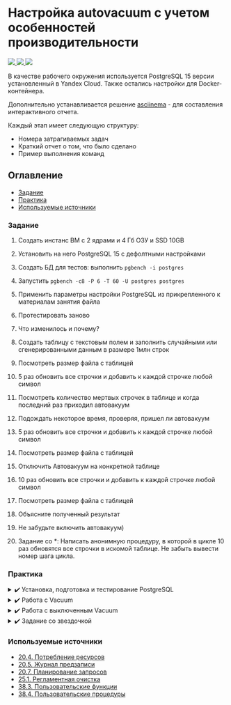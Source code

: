 # Настройка autovacuum с учетом особенностей производительности

<p align="left">
    <a href="https://www.docker.com/" target="blank">
        <img src="https://img.shields.io/badge/docker-%230db7ed.svg?style=for-the-badge&logo=docker&logoColor=white" />
    </a>
    <a href="https://yandex.cloud/ru/" target="blank">
        <img src="https://img.shields.io/badge/Ubuntu-E95420?style=for-the-badge&logo=ubuntu&logoColor=white" />
    </a>
    <a href="https://www.postgresql.org/" target="blank">
        <img src="https://img.shields.io/badge/postgres-%23316192.svg?style=for-the-badge&logo=postgresql&logoColor=white"/>
    </a>
</p>

В качестве рабочего окружения используется PostgreSQL 15 версии установленный в Yandex Cloud. Также остались настройки для Docker-контейнера.

Дополнительно устанавливается решение [asciinema](https://asciinema.org/) - для составления интерактивного отчета.

Каждый этап имеет следующую структуру:
 * Номера затрагиваемых задач
 * Краткий отчет о том, что было сделано
 * Пример выполнения команд

## Оглавление
- [Задание](#задание)
- [Практика](#практика)
- [Используемые источники](#используемые-источники)

### Задание

1. Создать инстанс ВМ с 2 ядрами и 4 Гб ОЗУ и SSD 10GB 
2. Установить на него PostgreSQL 15 с дефолтными настройками
3. Создать БД для тестов: выполнить `pgbench -i postgres`
4. Запустить `pgbench -c8 -P 6 -T 60 -U postgres postgres`
5. Применить параметры настройки PostgreSQL из прикрепленного к материалам занятия файла
6. Протестировать заново
7. Что изменилось и почему?

8. Создать таблицу с текстовым полем и заполнить случайными или сгенерированными данным в размере 1млн строк
9. Посмотреть размер файла с таблицей
10. 5 раз обновить все строчки и добавить к каждой строчке любой символ
11. Посмотреть количество мертвых строчек в таблице и когда последний раз приходил автовакуум
12. Подождать некоторое время, проверяя, пришел ли автовакуум
13. 5 раз обновить все строчки и добавить к каждой строчке любой символ
14. Посмотреть размер файла с таблицей

15. Отключить Автовакуум на конкретной таблице
16. 10 раз обновить все строчки и добавить к каждой строчке любой символ
17. Посмотреть размер файла с таблицей
18. Объясните полученный результат
19. Не забудьте включить автовакуум)

20. Задание со *: Написать анонимную процедуру, в которой в цикле 10 раз обновятся все строчки в искомой таблице. Не забыть вывести номер шага цикла.

### Практика

<details>
  <summary> ✔️ Установка, подготовка и тестирование PostgreSQL</summary>

**Затрагиваемые задачи**: 1 - 7

**Выполнение задания**:

* В ходе выполнения задания, был установлен PostgreSQL 15 в Yandex Cloud.
* Была создана база для проведения тестирования посредствам `pgbench`.
* Были запущены 2 теста производительности: 1-ый со стандартными настройками, 2-ой с предложенными.
* Параметры настроек и результаты тестов представлены в таблицах ниже.
* Дополнительно для удобства были созданы функции и процедура для обновления данных.

**Таблица параметров**

| params                       | description                                                                       |      default | with new settings |
|------------------------------|-----------------------------------------------------------------------------------|-------------:|------------------:|
| max_connections              | кол-во одновременных подключений к серверу                                        |          100 |                40 |
| shared_buffers               | объём совместно используемой памяти, выделяемой для кэширования данных            |        128MB |               1GB |
| effective_cache_size         | примерный объём файлового кэша операционной системы                               | no set (4GB) |               3GB |
| maintenance_work_mem         | память используется для выполнения операций                                       | no set(64MB) |             512MB |
| checkpoint_completion_target | целевое время для завершения процедуры контрольной точки                          |  no set(0.9) |               0.9 |
| wal_buffers                  | объём разделяемой памяти                                                          |   no set(-1) |              16MB |
| default_statistics_target    | значение ориентира статистики по умолчанию                                        |  no set(100) |               500 |
| random_page_cost             | приблизительная стоимость чтения 1 произвольной страницы с диска                  |  no set(4.0) |                 4 |
| effective_io_concurrency     | допустимое число параллельных операций ввода/вывода                               |    no set(1) |                 2 |
| work_mem                     | базовый максимальный объём памяти                                                 |  no set(4MB) |           65536kB |
| min_wal_size                 | минимальный размер, до которого старые файлы WAL перерабатываются, а не удаляются |         80MB |               4GB |
| max_wal_size                 | максимальный размер, до которого может вырастать WAL                              |          1GB |              16GB |

Исходя из новых конфигураций видно, что произошло:

    * Уменьшение количества подключений.
    * Увеличение объемов памяти и кэширования.
    * Увеличение количества параллельных операций ввода/вывода.

**Таблица сравнения запуска тестов**

| params                                    |    default | with new settings |
|-------------------------------------------|-----------:|------------------:|
| scaling factor                            |          1 |                 1 |
| query mode                                |     simple |            simple |
| number of clients                         |          8 |                 8 |
| number of threads                         |          1 |                 1 |
| maximum number of tries                   |          1 |                 1 |
| duration                                  |        60s |               60s |
| number of transactions actually processed |      21280 |             21875 |
| number of failed transactions             |          0 |                 0 |
| latency average                           |  22.553 ms |         21.941 ms |
| latency stddev                            |  21.442 ms |         24.000 ms |
| initial connection time                   | 15.053  ms |         15.189 ms |
| tps (without initial connection time)     | 354.658054 |        364.513195 |

Согласно полученным результатам видно, что применив настройки произошло:

    * Увеличение количества транзакций с `21280` до `21875` и транзакций в секунду `354.7` до `364.5`.
    * Увеличение скорости запроса с `22.553 ms` до `21.941 ms`.

**Тестирование с pgbench**:

[![asciicast](https://asciinema.org/a/qI2JL601h3DlMZWEZEnbF9DkC.svg)](https://asciinema.org/a/qI2JL601h3DlMZWEZEnbF9DkC)

**Добавление вспомогательных функций**:

[![asciicast](https://asciinema.org/a/8dE7mRba3qw7xvkx3OlPzvvJk.svg)](https://asciinema.org/a/8dE7mRba3qw7xvkx3OlPzvvJk)

</details>

<details>
  <summary> ✔️ Работа с Vacuum</summary>

**Затрагиваемые задачи**: 8 - 14

**Выполнение задания**:

* В ходе выполнения задания, была создана тестовая таблица `vac` с текстовым полем `c`.
* Изначально таблица имела размер в `42 MB`, после выполнения обновления записей, размер увеличился до `299 MB`.
* Также при первом выполнении обновления `autovacuum` отработал практически моментально.
* При 2 обновлении заметно `5000000` мертвых строк, которые через пару секунд были удалены.

**Работа с Vacuum**:

[![asciicast](https://asciinema.org/a/iBBFqSIjAISXIzgxdKI8DGGLX.svg)](https://asciinema.org/a/iBBFqSIjAISXIzgxdKI8DGGLX)

</details>

<details>
  <summary> ✔️ Работа с выключенным Vacuum</summary>

**Затрагиваемые задачи**: 15 - 19

**Выполнение задания**:

* В ходе выполнения задания, был отключен `autovacuum` для тестовой таблицы `vac`.
* Изначально таблица имела размер в `299 MB`, после выполнения обновления записей, размер увеличился до `548 MB`.
* Данное поведение объясняется тем, что при обновлении таблицы остались неактуальные версии строк. При включенном `autovacuum` данные строки могли бы переиспользоваться(что было видно на предыдущем этапе). Для сжатия таблицы можно воспользоваться командой `VACUUM FULL`.

**Работа с выключенным Vacuum**:

[![asciicast](https://asciinema.org/a/i1ZfKFTUZexshHWNRRw5CCZve.svg)](https://asciinema.org/a/i1ZfKFTUZexshHWNRRw5CCZve)

</details>

<details>
  <summary> ✔️ Задание со звездочкой</summary>

**Затрагиваемые задачи**: 20

**Выполнение задания**:

* В ходе выполнения задания, была создана процедура по заполнению данных. В параметрах процедуры указывается количество итераций и количество символов для создания новой строки.
* На протяжении всего задания процедура активно использовалась.

```sql
CREATE OR REPLACE PROCEDURE upd_data(int, int default 15) AS
$$
BEGIN
	FOR counter IN 1 .. $1 BY 1
	LOOP
		RAISE INFO 'Update data step: %', counter;
		UPDATE vac SET s = substr(md5(random()::text), 1, $2);
	END LOOP;
END
$$
  LANGUAGE 'plpgsql';
```
</details>


### Используемые источники
* [20.4. Потребление ресурсов](https://postgrespro.ru/docs/postgresql/15/runtime-config-resource)
* [20.5. Журнал предзаписи](https://postgrespro.ru/docs/postgresql/15/runtime-config-wal)
* [20.7. Планирование запросов](https://postgrespro.ru/docs/postgresql/15/runtime-config-query)
* [25.1. Регламентная очистка](https://postgrespro.ru/docs/postgresql/15/routine-vacuuming)
* [38.3. Пользовательские функции](https://postgrespro.ru/docs/postgresql/15/xfunc)
* [38.4. Пользовательские процедуры](https://postgrespro.ru/docs/postgresql/15/xproc)